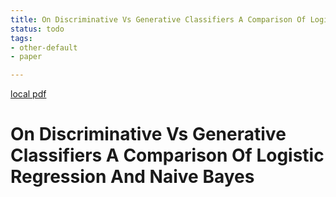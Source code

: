 ```yaml
---
title: On Discriminative Vs Generative Classifiers A Comparison Of Logistic Regression And Naive Bayes
status: todo
tags:
- other-default
- paper

---
```


[local pdf](../../../pdfs/on-discriminative-vs-generative-classifiers-a-comparison-of-logistic-regression-and-naive-bayes.pdf)

# On Discriminative Vs Generative Classifiers A Comparison Of Logistic Regression And Naive Bayes
